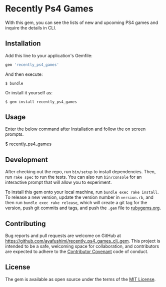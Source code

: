 # Recently Ps4 Games

With this gem, you can see the lists of new and upcoming PS4 games and inquire the details in CLI.

## Installation

Add this line to your application's Gemfile:

```ruby
gem 'recently_ps4_games'
```

And then execute:

    $ bundle

Or install it yourself as:

    $ gem install recently_ps4_games

## Usage

Enter the below command after Installation and follow the on screen prompts.

  $ recently_ps4_games

## Development

After checking out the repo, run `bin/setup` to install dependencies. Then, run `rake spec` to run the tests. You can also run `bin/console` for an interactive prompt that will allow you to experiment.

To install this gem onto your local machine, run `bundle exec rake install`. To release a new version, update the version number in `version.rb`, and then run `bundle exec rake release`, which will create a git tag for the version, push git commits and tags, and push the `.gem` file to [rubygems.org](https://rubygems.org).

## Contributing

Bug reports and pull requests are welcome on GitHub at https://github.com/ayafushimi/recently_ps4_games_cli_gem. This project is intended to be a safe, welcoming space for collaboration, and contributors are expected to adhere to the [Contributor Covenant](http://contributor-covenant.org) code of conduct.


## License

The gem is available as open source under the terms of the [MIT License](http://opensource.org/licenses/MIT).
